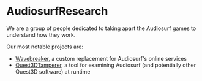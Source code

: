 # AudiosurfResearch
We are a group of people dedicated to taking apart the Audiosurf games to understand how they work.

Our most notable projects are:
- [Wavebreaker](https://github.com/AudiosurfResearch/Wavebreaker), a custom replacement for Audiosurf's online services
- [Quest3DTamperer](https://github.com/AudiosurfResearch/Quest3DTamperer), a tool for examining Audiosurf (and potentially other Quest3D software) at runtime
